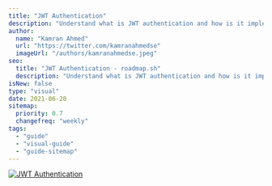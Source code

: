 ```yaml
---
title: "JWT Authentication"
description: "Understand what is JWT authentication and how is it implemented"
author:
  name: "Kamran Ahmed"
  url: "https://twitter.com/kamranahmedse"
  imageUrl: "/authors/kamranahmedse.jpeg"
seo:
  title: "JWT Authentication - roadmap.sh"
  description: "Understand what is JWT authentication and how is it implemented"
isNew: false
type: "visual"
date: 2021-06-20
sitemap:
  priority: 0.7
  changefreq: "weekly"
tags:
  - "guide"
  - "visual-guide"
  - "guide-sitemap"
---
```


[![JWT Authentication](/guides/jwt-authentication.png)](/guides/jwt-authentication.png)

